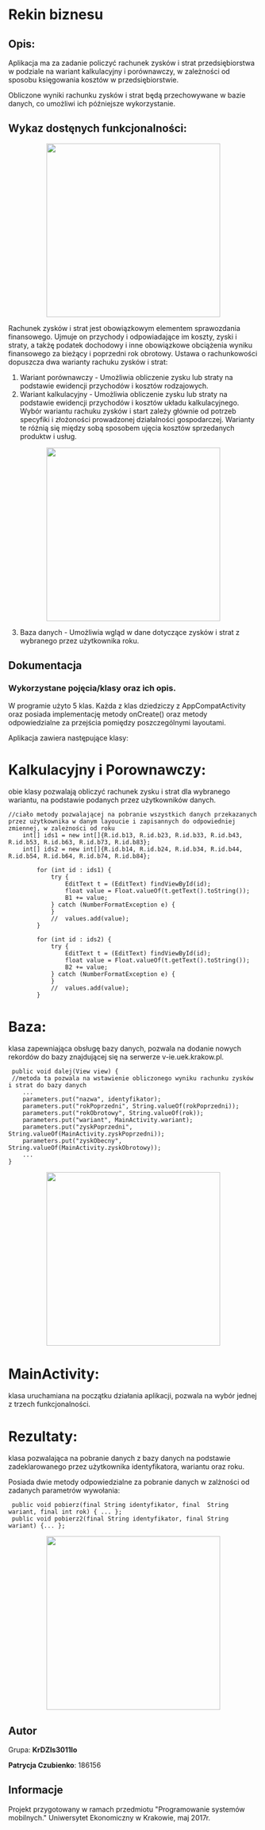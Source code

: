 # Rekin biznesu


## Opis:
Aplikacja ma za zadanie policzyć rachunek zysków i strat przedsiębiorstwa w podziale na wariant kalkulacyjny i porównawczy, w zależności od sposobu księgowania kosztów w przedsiębiorstwie.

Obliczone wyniki rachunku zysków i strat będą przechowywane w bazie danych, co umożliwi ich późniejsze wykorzystanie.

## Wykaz dostęnych funkcjonalności:

<p align="center">
  <img src="https://github.com/trycja/RachunekZS/blob/master/Screenshots/Screenshot_1496005020.png" width="350"/>
</p>


Rachunek zysków i strat jest obowiązkowym elementem sprawozdania finansowego. Ujmuje on przychody i odpowiadające im koszty, zyski i straty, a takżę podatek dochodowy i inne obowiązkowe obciążenia wyniku finansowego za bieżący i poprzedni rok obrotowy. Ustawa o rachunkowości dopuszcza dwa warianty rachuku zysków i strat: 
1. Wariant porównawczy - Umożliwia obliczenie zysku lub straty na podstawie ewidencji przychodów i kosztów rodzajowych.
2. Wariant kalkulacyjny - Umożliwia obliczenie zysku lub straty na podstawie ewidencji przychodów i kosztów układu kalkulacyjnego.
Wybór wariantu rachuku zysków i start zależy głównie od potrzeb specyfiki i złożoności prowadzonej działalności gospodarczej. Warianty te różnią się między sobą sposobem ujęcia kosztów sprzedanych produktw i usług.
 
 
<p align="center">
  <img src="https://github.com/trycja/RachunekZS/blob/master/Screenshots/Screenshot_1496005150.png" width="350"/>
</p>

3. Baza danych - Umożliwia wgląd w dane dotyczące zysków i strat z wybranego przez użytkownika roku.

## Dokumentacja

### Wykorzystane pojęcia/klasy oraz ich opis. 
W programie użyto 5 klas. Każda z klas dziedziczy z AppCompatActivity  oraz posiada implementację metody onCreate() oraz metody odpowiedzialne za przejścia pomiędzy poszczególnymi layoutami.

Aplikacja zawiera następujące klasy:
# Kalkulacyjny i Porownawczy:
obie klasy pozwalają obliczyć rachunek zysku i strat dla wybranego wariantu, na podstawie podanych przez użytkowników danych.
	
```
//ciało metody pozwalającej na pobranie wszystkich danych przekazanych przez użytkownika w danym layoucie i zapisannych do odpowiedniej zmiennej, w zależności od roku
	int[] ids1 = new int[]{R.id.b13, R.id.b23, R.id.b33, R.id.b43, R.id.b53, R.id.b63, R.id.b73, R.id.b83};
    int[] ids2 = new int[]{R.id.b14, R.id.b24, R.id.b34, R.id.b44, R.id.b54, R.id.b64, R.id.b74, R.id.b84};

        for (int id : ids1) {
            try {
                EditText t = (EditText) findViewById(id);
                float value = Float.valueOf(t.getText().toString());
                B1 += value;
            } catch (NumberFormatException e) {
            }
            //  values.add(value);
        }

        for (int id : ids2) {
            try {
                EditText t = (EditText) findViewById(id);
                float value = Float.valueOf(t.getText().toString());
                B2 += value;
            } catch (NumberFormatException e) {
            }
            //  values.add(value);
        }

```		

# Baza:
klasa zapewniająca obsługę bazy danych, pozwala na dodanie nowych rekordów do bazy znajdującej się na serwerze v-ie.uek.krakow.pl.

```		
 public void dalej(View view) {
 //metoda ta pozwala na wstawienie obliczonego wyniku rachunku zysków i strat do bazy danych
	...
	parameters.put("nazwa", identyfikator);
	parameters.put("rokPoprzedni", String.valueOf(rokPoprzedni));
	parameters.put("rokObrotowy", String.valueOf(rok));
	parameters.put("wariant", MainActivity.wariant);
	parameters.put("zyskPoprzedni", String.valueOf(MainActivity.zyskPoprzedni));
	parameters.put("zyskObecny", String.valueOf(MainActivity.zyskObrotowy));
	...
}
```		

<p align="center">
  <img src="https://github.com/trycja/RachunekZS/blob/master/Screenshots/Screenshot_1496005329.png" width="350"/>
</p>


# MainActivity:
klasa uruchamiana na początku działania aplikacji, pozwala na wybór jednej z trzech funkcjonalności.
# Rezultaty:
klasa pozwalająca na pobranie danych z bazy danych na podstawie zadeklarowanego przez użytkownika identyfikatora, wariantu oraz roku. 

Posiada dwie metody odpowiedzialne za pobranie danych w zalżności od zadanych parametrów wywołania:

```	
 public void pobierz(final String identyfikator, final  String wariant, final int rok) { ... };
 public void pobierz2(final String identyfikator, final String wariant) {... };
```	

<p align="center">
  <img src="https://github.com/trycja/RachunekZS/blob/master/Screenshots/Screenshot_1496005746.png" width="350"/>
</p>


## Autor

Grupa: **KrDZIs3011Io**

**Patrycja Czubienko**: 186156

## Informacje

Projekt przygotowany w ramach przedmiotu "Programowanie systemów mobilnych." 
Uniwersytet Ekonomiczny w Krakowie, maj 2017r.

